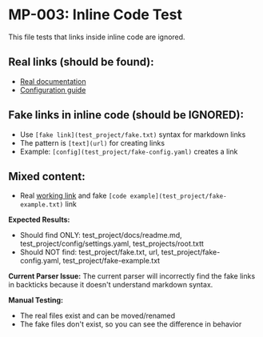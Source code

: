 # MP-003: Inline Code Test

This file tests that links inside inline code are ignored.

## Real links (should be found):
- [Real documentation](test_project/docs/readme.md)
- [Configuration guide](test_project/config/settings.yaml)

## Fake links in inline code (should be IGNORED):
- Use `[fake link](test_project/fake.txt)` syntax for markdown links
- The pattern is `[text](url)` for creating links
- Example: `[config](test_project/fake-config.yaml)` creates a link

## Mixed content:
- Real [working link](test_project/root.txt) and fake `[code example](test_project/fake-example.txt)` link

**Expected Results:**
- Should find ONLY: test_project/docs/readme.md, test_project/config/settings.yaml, test_projects/root.txtt
- Should NOT find: test_project/fake.txt, url, test_project/fake-config.yaml, test_project/fake-example.txt

**Current Parser Issue:**
The current parser will incorrectly find the fake links in backticks because it doesn't understand markdown syntax.

**Manual Testing:**
- The real files exist and can be moved/renamed
- The fake files don't exist, so you can see the difference in behavior
